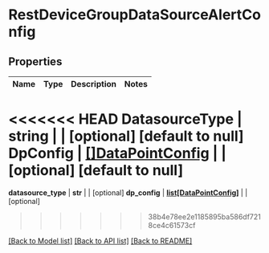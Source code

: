 # RestDeviceGroupDataSourceAlertConfig

## Properties
Name | Type | Description | Notes
------------ | ------------- | ------------- | -------------
<<<<<<< HEAD
**DatasourceType** | **string** |  | [optional] [default to null]
**DpConfig** | [**[]DataPointConfig**](DataPointConfig.md) |  | [optional] [default to null]
=======
**datasource_type** | **str** |  | [optional] 
**dp_config** | [**list[DataPointConfig]**](DataPointConfig.md) |  | [optional] 
>>>>>>> 38b4e78ee2e1185895ba586df7218ce4c61573cf

[[Back to Model list]](../README.md#documentation-for-models) [[Back to API list]](../README.md#documentation-for-api-endpoints) [[Back to README]](../README.md)


